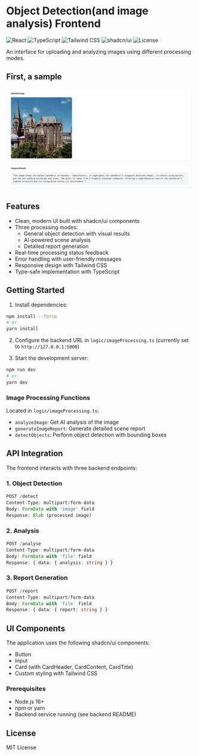 # Object Detection(and image analysis) Frontend

![React](https://img.shields.io/badge/React-18.0+-blue.svg)
![TypeScript](https://img.shields.io/badge/TypeScript-5.0+-blue.svg)
![Tailwind CSS](https://img.shields.io/badge/Tailwind-3.0+-green.svg)
![shadcn/ui](https://img.shields.io/badge/shadcn%2Fui-latest-purple.svg)
![License](https://img.shields.io/badge/license-MIT-blue.svg)

An interface for uploading and analyzing images using different processing modes.

## First, a sample

![Aachen](image.png)

## Features

- Clean, modern UI built with shadcn/ui components
- Three processing modes:
  - General object detection with visual results
  - AI-powered scene analysis
  - Detailed report generation
- Real-time processing status feedback
- Error handling with user-friendly messages
- Responsive design with Tailwind CSS
- Type-safe implementation with TypeScript

## Getting Started

1. Install dependencies:
```bash
npm install --force
# or
yarn install
```

2. Configure the backend URL in `logic/imageProcessing.ts` (currently set to `http://127.0.0.1:5000`)

3. Start the development server:
```bash
npm run dev
# or
yarn dev
```


### Image Processing Functions
Located in `logic/imageProcessing.ts`:
- `analyzeImage`: Get AI analysis of the image
- `generateImageReport`: Generate detailed scene report
- `detectObjects`: Perform object detection with bounding boxes

## API Integration

The frontend interacts with three backend endpoints:

### 1. Object Detection
```typescript
POST /detect
Content-Type: multipart/form-data
Body: FormData with 'image' field
Response: Blob (processed image)
```

### 2. Analysis
```typescript
POST /analyse
Content-Type: multipart/form-data
Body: FormData with 'file' field
Response: { data: { analysis: string } }
```

### 3. Report Generation
```typescript
POST /report
Content-Type: multipart/form-data
Body: FormData with 'file' field
Response: { data: { report: string } }
```

## UI Components

The application uses the following shadcn/ui components:
- Button
- Input
- Card (with CardHeader, CardContent, CardTitle)
- Custom styling with Tailwind CSS


### Prerequisites
- Node.js 16+
- npm or yarn
- Backend service running (see backend README)


## License

MIT License